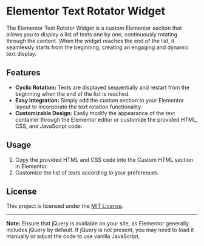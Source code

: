 # Elementor Text Rotator Widget

The Elementor Text Rotator Widget is a custom Elementor section that allows you to display a list of texts one by one, continuously rotating through the content. When the widget reaches the end of the list, it seamlessly starts from the beginning, creating an engaging and dynamic text display.

## Features

- **Cyclic Rotation:** Texts are displayed sequentially and restart from the beginning when the end of the list is reached.
- **Easy Integration:** Simply add the custom section to your Elementor layout to incorporate the text rotation functionality.
- **Customizable Design:** Easily modify the appearance of the text container through the Elementor editor or customize the provided HTML, CSS, and JavaScript code.

## Usage

1. Copy the provided HTML and CSS code into the Custom HTML section in Elementor.
3. Customize the list of texts according to your preferences.

## License

This project is licensed under the [MIT License](LICENSE.md).

---

**Note:** Ensure that jQuery is available on your site, as Elementor generally includes jQuery by default. If jQuery is not present, you may need to load it manually or adjust the code to use vanilla JavaScript.
